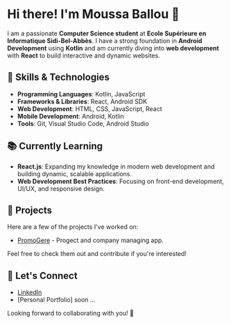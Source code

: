 # Hi there! I'm Moussa Ballou 👋

I am a passionate **Computer Science student** at **Ecole Supérieure en Informatique Sidi-Bel-Abbès**. I have a strong foundation in **Android Development** using **Kotlin** and am currently diving into **web development** with **React** to build interactive and dynamic websites.

## 🚀 Skills & Technologies
- **Programming Languages**: Kotlin, JavaScript
- **Frameworks & Libraries**: React, Android SDK
- **Web Development**: HTML, CSS, JavaScript, React
- **Mobile Development**: Android, Kotlin
- **Tools**: Git, Visual Studio Code, Android Studio

## 📚 Currently Learning
- **React.js**: Expanding my knowledge in modern web development and building dynamic, scalable applications.
- **Web Development Best Practices**: Focusing on front-end development, UI/UX, and responsive design.

## 💼 Projects
Here are a few of the projects I've worked on:
- [PromoGere](https://github.com/Moses-Ball10/Project-2CP.git) - Progect and company managing app.

Feel free to check them out and contribute if you're interested!

## 🌱 Let's Connect
- [LinkedIn](https://www.linkedin.com/in/moussa-ballou/)
- [Personal Portfolio] soon ...

Looking forward to collaborating with you! 🚀

<!--
**Moses-Ball10/moses-ball10** is a ✨ _special_ ✨ repository because its `README.md` (this file) appears on your GitHub profile.

Here are some ideas to get you started:

- 🔭 I’m currently working on ...
- 🌱 I’m currently learning ...
- 👯 I’m looking to collaborate on ...
- 🤔 I’m looking for help with ...
- 💬 Ask me about ...
- 📫 How to reach me: ...
- 😄 Pronouns: ...
- ⚡ Fun fact: ...
-->
